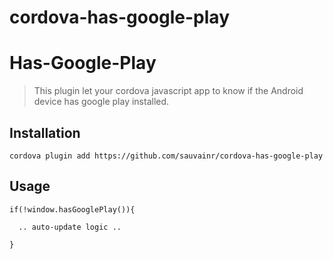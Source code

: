 # cordova-has-google-play

Has-Google-Play
======

> This plugin let your cordova javascript app to know if the Android device has google play installed.


## Installation

    cordova plugin add https://github.com/sauvainr/cordova-has-google-play

## Usage

    if(!window.hasGooglePlay()){

      .. auto-update logic ..

    }
